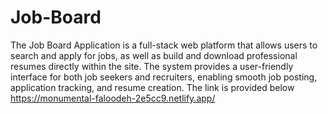 # Job-Board
The Job Board Application is a full-stack web platform that allows users to search and apply for jobs, as well as build and download professional resumes directly within the site. The system provides a user-friendly interface for both job seekers and recruiters, enabling smooth job posting, application tracking, and resume creation.
The link is provided below
https://monumental-faloodeh-2e5cc9.netlify.app/
